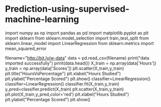 # Prediction-using-supervised-machine-learning
import numpy as np
import pandas as pd
import matplotlib.pyplot as plt
import sklearn
from sklearn.model_selection import train_test_split
from sklearn.linear_model import LinearRegression
from sklearn.metrics import mean_squared_error

filename="http://bit.ly/w-data"
data = pd.read_csv(filename)
print("data imported successfully")
print(data.head())
X_train = np.array(data['Hours'])
y_train = np.array(data['Scores'])
plt.scatter(X_train,y_train)
plt.title("HoursVsPercentage")
plt.xlabel("Hours Studied")
plt.ylabel("Percentage Scored")
plt.show()
classifier=LinearRegression()
classifier=LinearRegression()
classifier.fit(X_train,y_train)
y_pred=classifier.predict(X_train)
plt.scatter(X_train,y_train)
plt.plot(X_train,y_pred,color='red')
plt.xlabel("Hours Studied")
plt.ylabel("Percentage Scored")
plt.show()

